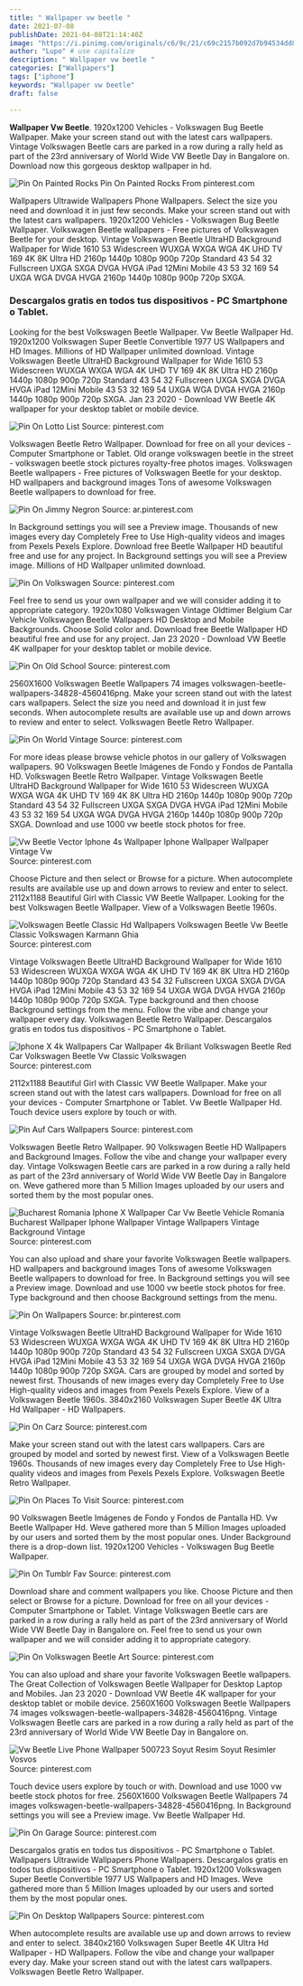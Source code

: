 ```yaml
---
title: " Wallpaper vw beetle "
date: 2021-07-08
publishDate: 2021-04-08T21:14:40Z
image: "https://i.pinimg.com/originals/c6/9c/21/c69c2157b092d7b94534dd85280c0eb3.jpg"
author: "Lupo" # use capitalize
description: " Wallpaper vw beetle "
categories: ["Wallpapers"]
tags: ["iphone"]
keywords: "Wallpaper vw beetle"
draft: false

---
```



**Wallpaper Vw Beetle**. 1920x1200 Vehicles - Volkswagen Bug Beetle Wallpaper. Make your screen stand out with the latest cars wallpapers. Vintage Volkswagen Beetle cars are parked in a row during a rally held as part of the 23rd anniversary of World Wide VW Beetle Day in Bangalore on. Download now this gorgeous desktop wallpaper in hd.

![Pin On Painted Rocks](https://i.pinimg.com/originals/c5/e1/ff/c5e1ff763332a421137df234e07477ee.jpg "Pin On Painted Rocks")
Pin On Painted Rocks From pinterest.com


Wallpapers Ultrawide Wallpapers Phone Wallpapers. Select the size you need and download it in just few seconds. Make your screen stand out with the latest cars wallpapers. 1920x1200 Vehicles - Volkswagen Bug Beetle Wallpaper. Volkswagen Beetle wallpapers - Free pictures of Volkswagen Beetle for your desktop. Vintage Volkswagen Beetle UltraHD Background Wallpaper for Wide 1610 53 Widescreen WUXGA WXGA WGA 4K UHD TV 169 4K 8K Ultra HD 2160p 1440p 1080p 900p 720p Standard 43 54 32 Fullscreen UXGA SXGA DVGA HVGA iPad 12Mini Mobile 43 53 32 169 54 UXGA WGA DVGA HVGA 2160p 1440p 1080p 900p 720p SXGA.

### Descargalos gratis en todos tus dispositivos - PC Smartphone o Tablet.

Looking for the best Volkswagen Beetle Wallpaper. Vw Beetle Wallpaper Hd. 1920x1200 Volkswagen Super Beetle Convertible 1977 US Wallpapers and HD Images. Millions of HD Wallpaper unlimited download. Vintage Volkswagen Beetle UltraHD Background Wallpaper for Wide 1610 53 Widescreen WUXGA WXGA WGA 4K UHD TV 169 4K 8K Ultra HD 2160p 1440p 1080p 900p 720p Standard 43 54 32 Fullscreen UXGA SXGA DVGA HVGA iPad 12Mini Mobile 43 53 32 169 54 UXGA WGA DVGA HVGA 2160p 1440p 1080p 900p 720p SXGA. Jan 23 2020 - Download VW Beetle 4K wallpaper for your desktop tablet or mobile device.


![Pin On Lotto List](https://i.pinimg.com/originals/b6/b7/a9/b6b7a94b4cf76162c8af2474587356e5.jpg "Pin On Lotto List")
Source: pinterest.com

Volkswagen Beetle Retro Wallpaper. Download for free on all your devices - Computer Smartphone or Tablet. Old orange volkswagen beetle in the street - volkswagen beetle stock pictures royalty-free photos images. Volkswagen Beetle wallpapers - Free pictures of Volkswagen Beetle for your desktop. HD wallpapers and background images Tons of awesome Volkswagen Beetle wallpapers to download for free.

![Pin On Jimmy Negron](https://i.pinimg.com/originals/5c/02/89/5c0289513acf661bb276cb91db1a7673.jpg "Pin On Jimmy Negron")
Source: ar.pinterest.com

In Background settings you will see a Preview image. Thousands of new images every day Completely Free to Use High-quality videos and images from Pexels Pexels Explore. Download free Beetle Wallpaper HD beautiful free and use for any project. In Background settings you will see a Preview image. Millions of HD Wallpaper unlimited download.

![Pin On Volkswagen](https://i.pinimg.com/originals/24/23/28/24232808982d6bc11a6245f225f963ea.jpg "Pin On Volkswagen")
Source: pinterest.com

Feel free to send us your own wallpaper and we will consider adding it to appropriate category. 1920x1080 Volkswagen Vintage Oldtimer Belgium Car Vehicle Volkswagen Beetle Wallpapers HD Desktop and Mobile Backgrounds. Choose Solid color and. Download free Beetle Wallpaper HD beautiful free and use for any project. Jan 23 2020 - Download VW Beetle 4K wallpaper for your desktop tablet or mobile device.

![Pin On Old School](https://i.pinimg.com/originals/2f/3e/3f/2f3e3ff3975a77cf4d9732407a3b5bb4.jpg "Pin On Old School")
Source: pinterest.com

2560X1600 Volkswagen Beetle Wallpapers 74 images volkswagen-beetle-wallpapers-34828-4560416png. Make your screen stand out with the latest cars wallpapers. Select the size you need and download it in just few seconds. When autocomplete results are available use up and down arrows to review and enter to select. Volkswagen Beetle Retro Wallpaper.

![Pin On World Vintage](https://i.pinimg.com/originals/43/3b/58/433b585e69513e3d77ead701996b5955.jpg "Pin On World Vintage")
Source: pinterest.com

For more ideas please browse vehicle photos in our gallery of Volkswagen wallpapers. 90 Volkswagen Beetle Imágenes de Fondo y Fondos de Pantalla HD. Volkswagen Beetle Retro Wallpaper. Vintage Volkswagen Beetle UltraHD Background Wallpaper for Wide 1610 53 Widescreen WUXGA WXGA WGA 4K UHD TV 169 4K 8K Ultra HD 2160p 1440p 1080p 900p 720p Standard 43 54 32 Fullscreen UXGA SXGA DVGA HVGA iPad 12Mini Mobile 43 53 32 169 54 UXGA WGA DVGA HVGA 2160p 1440p 1080p 900p 720p SXGA. Download and use 1000 vw beetle stock photos for free.

![Vw Beetle Vector Iphone 4s Wallpaper Iphone Wallpaper Wallpaper Vintage Vw](https://i.pinimg.com/originals/48/c9/2c/48c92c3190000e0b146dacfd70fa3d68.png "Vw Beetle Vector Iphone 4s Wallpaper Iphone Wallpaper Wallpaper Vintage Vw")
Source: pinterest.com

Choose Picture and then select or Browse for a picture. When autocomplete results are available use up and down arrows to review and enter to select. 2112x1188 Beautiful Girl with Classic VW Beetle Wallpaper. Looking for the best Volkswagen Beetle Wallpaper. View of a Volkswagen Beetle 1960s.

![Volkswagen Beetle Classic Hd Wallpapers Volkswagen Beetle Vw Beetle Classic Volkswagen Karmann Ghia](https://i.pinimg.com/originals/c2/d1/e5/c2d1e572193ee6db2e666a2c32daeaeb.jpg "Volkswagen Beetle Classic Hd Wallpapers Volkswagen Beetle Vw Beetle Classic Volkswagen Karmann Ghia")
Source: pinterest.com

Vintage Volkswagen Beetle UltraHD Background Wallpaper for Wide 1610 53 Widescreen WUXGA WXGA WGA 4K UHD TV 169 4K 8K Ultra HD 2160p 1440p 1080p 900p 720p Standard 43 54 32 Fullscreen UXGA SXGA DVGA HVGA iPad 12Mini Mobile 43 53 32 169 54 UXGA WGA DVGA HVGA 2160p 1440p 1080p 900p 720p SXGA. Type background and then choose Background settings from the menu. Follow the vibe and change your wallpaper every day. Volkswagen Beetle Retro Wallpaper. Descargalos gratis en todos tus dispositivos - PC Smartphone o Tablet.

![Iphone X 4k Wallpapers Car Wallpaper 4k Briliant Volkswagen Beetle Red Car Volkswagen Beetle Vw Classic Volkswagen](https://i.pinimg.com/originals/7c/ba/43/7cba4316ed9df8fdb58a2ec440f98563.jpg "Iphone X 4k Wallpapers Car Wallpaper 4k Briliant Volkswagen Beetle Red Car Volkswagen Beetle Vw Classic Volkswagen")
Source: pinterest.com

2112x1188 Beautiful Girl with Classic VW Beetle Wallpaper. Make your screen stand out with the latest cars wallpapers. Download for free on all your devices - Computer Smartphone or Tablet. Vw Beetle Wallpaper Hd. Touch device users explore by touch or with.

![Pin Auf Cars Wallpapers](https://i.pinimg.com/originals/f8/f9/a1/f8f9a1412e58338778f8eac76dea1753.jpg "Pin Auf Cars Wallpapers")
Source: pinterest.com

Volkswagen Beetle Retro Wallpaper. 90 Volkswagen Beetle HD Wallpapers and Background Images. Follow the vibe and change your wallpaper every day. Vintage Volkswagen Beetle cars are parked in a row during a rally held as part of the 23rd anniversary of World Wide VW Beetle Day in Bangalore on. Weve gathered more than 5 Million Images uploaded by our users and sorted them by the most popular ones.

![Bucharest Romania Iphone X Wallpaper Car Vw Beetle Vehicle Romania Bucharest Wallpaper Iphone Wallpaper Vintage Wallpapers Vintage Background Vintage](https://i.pinimg.com/736x/b2/48/86/b24886da0b670dbddd53a9b0921de6c7.jpg "Bucharest Romania Iphone X Wallpaper Car Vw Beetle Vehicle Romania Bucharest Wallpaper Iphone Wallpaper Vintage Wallpapers Vintage Background Vintage")
Source: pinterest.com

You can also upload and share your favorite Volkswagen Beetle wallpapers. HD wallpapers and background images Tons of awesome Volkswagen Beetle wallpapers to download for free. In Background settings you will see a Preview image. Download and use 1000 vw beetle stock photos for free. Type background and then choose Background settings from the menu.

![Pin On Wallpapers](https://i.pinimg.com/originals/6b/da/a0/6bdaa07e47a3ab078bb2ca9d14e08c1e.jpg "Pin On Wallpapers")
Source: br.pinterest.com

Vintage Volkswagen Beetle UltraHD Background Wallpaper for Wide 1610 53 Widescreen WUXGA WXGA WGA 4K UHD TV 169 4K 8K Ultra HD 2160p 1440p 1080p 900p 720p Standard 43 54 32 Fullscreen UXGA SXGA DVGA HVGA iPad 12Mini Mobile 43 53 32 169 54 UXGA WGA DVGA HVGA 2160p 1440p 1080p 900p 720p SXGA. Cars are grouped by model and sorted by newest first. Thousands of new images every day Completely Free to Use High-quality videos and images from Pexels Pexels Explore. View of a Volkswagen Beetle 1960s. 3840x2160 Volkswagen Super Beetle 4K Ultra Hd Wallpaper - HD Wallpapers.

![Pin On Carz](https://i.pinimg.com/originals/e9/55/36/e9553634981e854888221d534b30dc13.jpg "Pin On Carz")
Source: pinterest.com

Make your screen stand out with the latest cars wallpapers. Cars are grouped by model and sorted by newest first. View of a Volkswagen Beetle 1960s. Thousands of new images every day Completely Free to Use High-quality videos and images from Pexels Pexels Explore. Volkswagen Beetle Retro Wallpaper.

![Pin On Places To Visit](https://i.pinimg.com/originals/7a/6c/cd/7a6ccd03efd217fb1a93a6d670d90e8e.jpg "Pin On Places To Visit")
Source: pinterest.com

90 Volkswagen Beetle Imágenes de Fondo y Fondos de Pantalla HD. Vw Beetle Wallpaper Hd. Weve gathered more than 5 Million Images uploaded by our users and sorted them by the most popular ones. Under Background there is a drop-down list. 1920x1200 Vehicles - Volkswagen Bug Beetle Wallpaper.

![Pin On Tumblr Fav](https://i.pinimg.com/originals/05/6d/85/056d85c176950b239bc3a703dea62e84.jpg "Pin On Tumblr Fav")
Source: pinterest.com

Download share and comment wallpapers you like. Choose Picture and then select or Browse for a picture. Download for free on all your devices - Computer Smartphone or Tablet. Vintage Volkswagen Beetle cars are parked in a row during a rally held as part of the 23rd anniversary of World Wide VW Beetle Day in Bangalore on. Feel free to send us your own wallpaper and we will consider adding it to appropriate category.

![Pin On Volkswagen Beetle Art](https://i.pinimg.com/474x/ef/b9/e8/efb9e8a830f54be83d96ed499b4907ab.jpg "Pin On Volkswagen Beetle Art")
Source: pinterest.com

You can also upload and share your favorite Volkswagen Beetle wallpapers. The Great Collection of Volkswagen Beetle Wallpaper for Desktop Laptop and Mobiles. Jan 23 2020 - Download VW Beetle 4K wallpaper for your desktop tablet or mobile device. 2560X1600 Volkswagen Beetle Wallpapers 74 images volkswagen-beetle-wallpapers-34828-4560416png. Vintage Volkswagen Beetle cars are parked in a row during a rally held as part of the 23rd anniversary of World Wide VW Beetle Day in Bangalore on.

![Vw Beetle Live Phone Wallpaper 500723 Soyut Resim Soyut Resimler Vosvos](https://i.pinimg.com/originals/f8/f3/33/f8f33317b9410ed62d075907ce18686b.jpg "Vw Beetle Live Phone Wallpaper 500723 Soyut Resim Soyut Resimler Vosvos")
Source: pinterest.com

Touch device users explore by touch or with. Download and use 1000 vw beetle stock photos for free. 2560X1600 Volkswagen Beetle Wallpapers 74 images volkswagen-beetle-wallpapers-34828-4560416png. In Background settings you will see a Preview image. Vw Beetle Wallpaper Hd.

![Pin On Garage](https://i.pinimg.com/736x/b8/85/16/b88516cdb93163c00475eef76c7e1e79.jpg "Pin On Garage")
Source: pinterest.com

Descargalos gratis en todos tus dispositivos - PC Smartphone o Tablet. Wallpapers Ultrawide Wallpapers Phone Wallpapers. Descargalos gratis en todos tus dispositivos - PC Smartphone o Tablet. 1920x1200 Volkswagen Super Beetle Convertible 1977 US Wallpapers and HD Images. Weve gathered more than 5 Million Images uploaded by our users and sorted them by the most popular ones.

![Pin On Desktop Wallpapers](https://i.pinimg.com/originals/c6/9c/21/c69c2157b092d7b94534dd85280c0eb3.jpg "Pin On Desktop Wallpapers")
Source: pinterest.com

When autocomplete results are available use up and down arrows to review and enter to select. 3840x2160 Volkswagen Super Beetle 4K Ultra Hd Wallpaper - HD Wallpapers. Follow the vibe and change your wallpaper every day. Make your screen stand out with the latest cars wallpapers. Volkswagen Beetle Retro Wallpaper.

